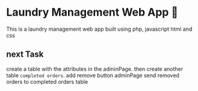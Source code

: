 # Laundry Management Web App 📝  
This is a laundry management web app built using php, javascript html and css
## next Task
create a table with the attributes in the adminPage.
then create  another table `completed orders`.
add remove button adminPage
send removed orders to completed orders table

